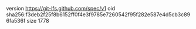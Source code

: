 version https://git-lfs.github.com/spec/v1
oid sha256:f3deb2f25f8b6152ff0f4e3f9785e7260542f95f282e587e4d5cb3c896fa536f
size 1778
